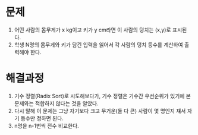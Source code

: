 # 문제 
1. 어떤 사람의 몸무게가 x kg이고 키가 y cm라면 이 사람의 덩치는 (x,y)로 표시된다.
2. 학생 N명의 몸무게와 키가 담긴 입력을 읽어서 각 사람의 덩치 등수를 계산하여 출력해야 한다.



# 해결과정
1. 기수 정렬(Radix Sort)로 시도해보다가, 기수 정렬은 기수간 우선순위가 있기에 본 문제와는 적합하지 않다는 것을 알았다. 
2. 다시 말해 이 문제는 그냥 자기보다 크고 무거운(둘 다 큰) 사람이 몇 명인지 쟤서 자기 등수만 정하면 된다. 
3.  n명을 n-1번씩 전수 비교한다.